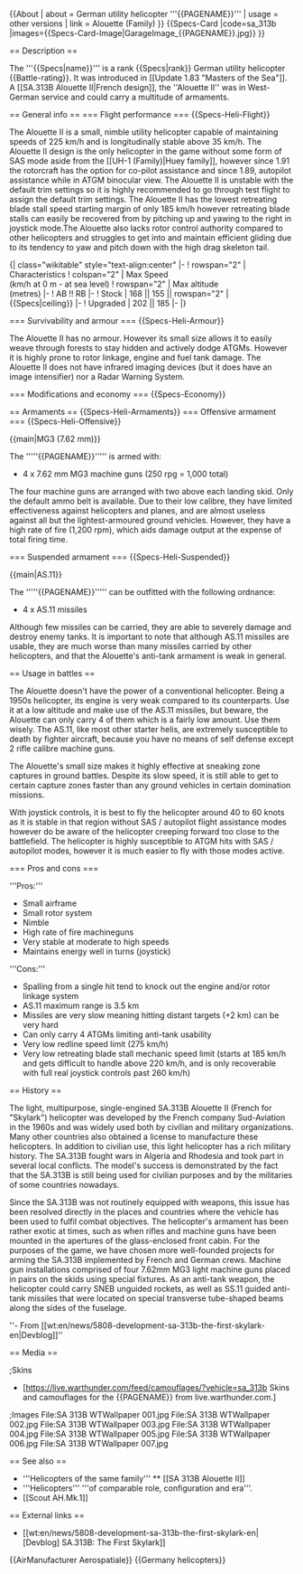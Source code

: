 {{About
| about = German utility helicopter '''{{PAGENAME}}'''
| usage = other versions
| link = Alouette (Family)
}}
{{Specs-Card
|code=sa_313b
|images={{Specs-Card-Image|GarageImage_{{PAGENAME}}.jpg}}
}}

== Description ==
<!-- ''In the description, the first part should be about the history of and the creation and combat usage of the helicopter, as well as its key features. In the second part, tell the reader about the helicopter in the game. Insert a screenshot of the vehicle, so that if the novice player does not remember the vehicle by name, he will immediately understand what kind of vehicle the article is talking about.'' -->
The '''{{Specs|name}}''' is a rank {{Specs|rank}} German utility helicopter {{Battle-rating}}. It was introduced in [[Update 1.83 "Masters of the Sea"]]. A [[SA.313B Alouette II|French design]], the ''Alouette II'' was in West-German service and could carry a multitude of armaments.

== General info ==
=== Flight performance ===
{{Specs-Heli-Flight}}
<!-- ''Describe how the helicopter behaves in the air. Speed, manoeuvrability, acceleration and allowable loads - these are the most important characteristics of the vehicle.'' -->

The Alouette II is a small, nimble utility helicopter capable of maintaining speeds of 225 km/h and is longitudinally stable above 35 km/h.<!-- needs more testing, estimate only --> The Alouette II design is the only helicopter in the game without some form of SAS mode aside from the [[UH-1 (Family)|Huey family]],<!-- needs link --> however since 1.91 the rotorcraft has the option for co-pilot assistance and since 1.89, autopilot assistance while in ATGM binocular view. The Alouette II is unstable with the default trim settings so it is highly recommended to go through test flight to assign the default trim settings.<!-- needs tutorial article because tihs is a special case and almost all joystick pilots never get a single ground kill until after maybe 10 deaths due to the difficulty in learning to fly this especially with the default trim settings. --> The Alouette II has the lowest retreating blade stall speed starting margin of only 185 km/h however retreating blade stalls can easily be recovered from by pitching up and yawing to the right in joystick mode.<!-- TODO: insert example video | trim from https://youtu.be/SSY1tbRruZk?t=194 -->The Alouette also lacks rotor control authority compared to other helicopters and struggles to get into and maintain efficient gliding due to its tendency to yaw and pitch down with the high drag skeleton tail.

{| class="wikitable" style="text-align:center"
|-
! rowspan="2" | Characteristics
! colspan="2" | Max Speed<br>(km/h at 0 m - at sea level)
! rowspan="2" | Max altitude<br>(metres)
|-
! AB !! RB
|-
! Stock
| 168 || 155 || rowspan="2" | {{Specs|ceiling}}
|-
! Upgraded
| 202 || 185
|-
|}

=== Survivability and armour ===
{{Specs-Heli-Armour}}
<!-- ''Examine the survivability of the helicopter. Note how vulnerable the structure is and how secure the pilot is, whether the fuel tanks are armoured, etc. Describe the armour, if there is any, and also mention the vulnerability of other critical systems.'' -->

The Alouette II has no armour. However its small size allows it to easily weave through forests to stay hidden and actively dodge ATGMs. However it is highly prone to rotor linkage, engine and fuel tank damage. The Alouette II does not have infrared imaging devices (but it does have an image intensifier) nor a Radar Warning System.<!-- I haven't confirmed if a dead main pilot and an alive co-pilot will allow the vehicle to live. Afaik it counts as a death. -->

=== Modifications and economy ===
{{Specs-Economy}}

== Armaments ==
{{Specs-Heli-Armaments}}
=== Offensive armament ===
{{Specs-Heli-Offensive}}
<!-- ''Describe the offensive armament of the helicopter, if any. Describe how effective the cannons and machine guns are in battle, also what ammunition belts or drums are better to use. If there is no offensive weaponry, delete this subsection.'' -->
{{main|MG3 (7.62 mm)}}

The '''''{{PAGENAME}}''''' is armed with:

* 4 x 7.62 mm MG3 machine guns (250 rpg = 1,000 total)

The four machine guns are arranged with two above each landing skid. Only the default ammo belt is available. Due to their low calibre, they have limited effectiveness against helicopters and planes, and are almost useless against all but the lightest-armoured ground vehicles. However, they have a high rate of fire (1,200 rpm), which aids damage output at the expense of total firing time.

=== Suspended armament ===
{{Specs-Heli-Suspended}}
<!-- ''Describe the helicopter's suspended armament: additional cannons under the winglets, any bombs, and rockets. Since any helicopter is essentially only a platform for suspended weaponry, this section is significant and deserves your special attention. If there is no suspended weaponry remove this subsection.'' -->
{{main|AS.11}}

The '''''{{PAGENAME}}''''' can be outfitted with the following ordnance:

* 4 x AS.11 missiles

Although few missiles can be carried, they are able to severely damage and destroy enemy tanks. It is important to note that although AS.11 missiles are usable, they are much worse than many missiles carried by other helicopters, and that the Alouette's anti-tank armament is weak in general.

== Usage in battles ==
<!-- ''Describe the tactics of playing in a helicopter, the features of using the helicopter in a team and advice on tactics. Refrain from creating a "guide" - do not impose a single point of view, but instead, give the reader food for thought. Examine the most dangerous enemies and give recommendations on fighting them. If necessary, note the specifics of the game in different modes (AB, RB, SB).'' -->
The Alouette doesn't have the power of a conventional helicopter. Being a 1950s helicopter, its engine is very weak compared to its counterparts. Use it at a low altitude and make use of the AS.11 missiles, but beware, the Alouette can only carry 4 of them which is a fairly low amount. Use them wisely. The AS.11, like most other starter helis, are extremely susceptible to death by fighter aircraft, because you have no means of self defense except 2 rifle calibre machine guns.

The Alouette's small size makes it highly effective at sneaking zone captures in ground battles. Despite its slow speed, it is still able to get to certain capture zones faster than any ground vehicles in certain domination missions.<!-- domination battles link -->

With joystick controls, it is best to fly the helicopter around 40 to 60 knots as it is stable in that region without SAS / autopilot flight assistance modes however do be aware of the helicopter creeping forward too close to the battlefield. The helicopter is highly susceptible to ATGM hits with SAS / autopilot modes, however it is much easier to fly with those modes active.

=== Pros and cons ===
<!-- ''Summarise and briefly evaluate the vehicle in terms of its characteristics and combat effectiveness. Mark its pros and cons in the bulleted list. Try not to use more than 6 points for each of the characteristics. Avoid using categorical definitions such as "bad", "good" and the like - use substitutions with softer forms such as "inadequate" and "effective".'' -->

'''Pros:'''

* Small airframe
* Small rotor system
* Nimble
* High rate of fire machineguns
* Very stable at moderate to high speeds
* Maintains energy well in turns (joystick)

'''Cons:'''

* Spalling from a single hit tend to knock out the engine and/or rotor linkage system
* AS.11 maximum range is 3.5 km
* Missiles are very slow meaning hitting distant targets (+2 km) can be very hard
* Can only carry 4 ATGMs limiting anti-tank usability
* Very low redline speed limit (275 km/h)
* Very low retreating blade stall mechanic speed limit (starts at 185 km/h and gets difficult to handle above 220 km/h, and is only recoverable with full real joystick controls past 260 km/h)

== History ==
<!-- ''Describe the history of the creation and combat usage of the helicopter in more detail than in the introduction. If the historical reference turns out to be too long, take it to a separate article, taking a link to the article about the vehicle and adding a block "/History" (example: <nowiki>https://wiki.warthunder.com/(Vehicle-name)/History</nowiki>) and add a link to it here using the <code>main</code> template. Be sure to reference text and sources by using <code><nowiki><ref></ref></nowiki></code>, as well as adding them at the end of the article with <code><nowiki><references /></nowiki></code>. This section may also include the vehicle's dev blog entry (if applicable) and the in-game encyclopedia description (under <code><nowiki>=== In-game description ===</nowiki></code>, also if applicable).'' -->
The light, multipurpose, single-engined SA.313B Alouette II (French for "Skylark") helicopter was developed by the French company Sud-Aviation in the 1960s and was widely used both by civilian and military organizations. Many other countries also obtained a license to manufacture these helicopters. In addition to civilian use, this light helicopter has a rich military history. The SA.313B fought wars in Algeria and Rhodesia and took part in several local conflicts. The model's success is demonstrated by the fact that the SA.313B is still being used for civilian purposes and by the militaries of some countries nowadays.

Since the SA.313B was not routinely equipped with weapons, this issue has been resolved directly in the places and countries where the vehicle has been used to fulfil combat objectives. The helicopter's armament has been rather exotic at times, such as when rifles and machine guns have been mounted in the apertures of the glass-enclosed front cabin. For the purposes of the game, we have chosen more well-founded projects for arming the SA.313B implemented by French and German crews. Machine gun installations comprised of four 7.62mm MG3 light machine guns placed in pairs on the skids using special fixtures. As an anti-tank weapon, the helicopter could carry SNEB unguided rockets, as well as SS.11 guided anti-tank missiles that were located on special transverse tube-shaped beams along the sides of the fuselage.

''- From [[wt:en/news/5808-development-sa-313b-the-first-skylark-en|Devblog]]''

== Media ==
<!-- ''Excellent additions to the article would be video guides, screenshots from the game, and photos.'' -->

;Skins

* [https://live.warthunder.com/feed/camouflages/?vehicle=sa_313b Skins and camouflages for the {{PAGENAME}} from live.warthunder.com.]

;Images
<gallery mode="packed" heights="150">
File:SA 313B WTWallpaper 001.jpg
File:SA 313B WTWallpaper 002.jpg
File:SA 313B WTWallpaper 003.jpg
File:SA 313B WTWallpaper 004.jpg
File:SA 313B WTWallpaper 005.jpg
File:SA 313B WTWallpaper 006.jpg
File:SA 313B WTWallpaper 007.jpg
</gallery>

== See also ==

* '''Helicopters of the same family'''
** [[SA 313B Alouette II]]
* '''Helicopters''' '''of comparable role, configuration and era'''.
* [[Scout AH.Mk.1]]

== External links ==
<!-- ''Paste links to sources and external resources, such as:''
* ''topic on the official game forum;''
* ''other literature.'' -->

* [[wt:en/news/5808-development-sa-313b-the-first-skylark-en|[Devblog] SA.313B: The First Skylark]]

{{AirManufacturer Aerospatiale}}
{{Germany helicopters}}
